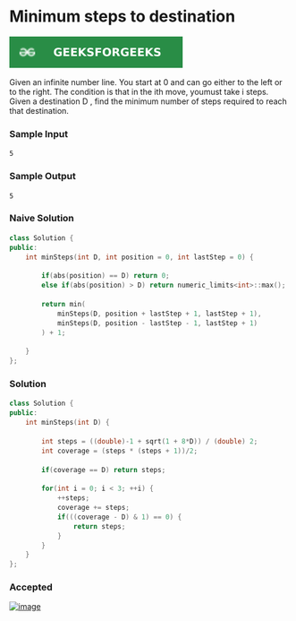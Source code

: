 # Minimum steps to destination

[![Problem Link](../assets/gfg.svg)](https://practice.geeksforgeeks.org/problems/minimum-number-of-steps-to-reach-a-given-number5234/1/#)

Given an infinite number line. You start at 0 and can go either to the left or to the right. The condition is that in the ith move, youmust take i steps. Given a destination D , find the minimum number of steps required to reach that destination.

### Sample Input
```
5
```
### Sample Output
```
5
```

### Naive Solution
```cpp
class Solution {
public:
    int minSteps(int D, int position = 0, int lastStep = 0) {
        
        if(abs(position) == D) return 0;
        else if(abs(position) > D) return numeric_limits<int>::max();

        return min(
            minSteps(D, position + lastStep + 1, lastStep + 1),
            minSteps(D, position - lastStep - 1, lastStep + 1)
        ) + 1;
        
    }
};
```

### Solution
```cpp
class Solution {
public:
    int minSteps(int D) {
        
        int steps = ((double)-1 + sqrt(1 + 8*D)) / (double) 2;
        int coverage = (steps * (steps + 1))/2;

        if(coverage == D) return steps;

        for(int i = 0; i < 3; ++i) {
            ++steps;
            coverage += steps;
            if(((coverage - D) & 1) == 0) {
                return steps;
            }
        }
    }
};
```

### Accepted
[![image](https://user-images.githubusercontent.com/44930179/149411999-d9b5c713-5a71-4bd8-8d68-ffbe1ecbc692.png)](https://practice.geeksforgeeks.org/viewSol.php?subId=3f7014dcbd2ec679dc5d04de3334f3d1&pid=704560&user=jhasuraj)
